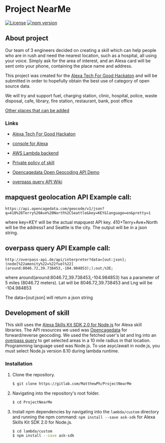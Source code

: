 # Project NearMe
[![License](https://img.shields.io/badge/License-Apache%202.0-blue.svg)](https://opensource.org/licenses/Apache-2.0)
[![npm version](https://badge.fury.io/js/npm.svg)](https://badge.fury.io/js/npm)

## About project 
Our team of 3 engineers decided on creating a skill which can help people who 
are in rush and need the nearest location, such as a hospital, all using your voice. Simply ask for the area of interest,
and an Alexa card will be sent onto your phone, containing the place name and address.

This project was created for the [Alexa Tech For Good Hackaton](https://alexatechforgood.devpost.com/)
and will be submitted in order to hopefully obtain the best use of category of open source data.

We will try and support 
fuel,
charging station,
clinic,
hospital,
police,
waste disposal,
cafe,
library,
fire station,
restaurant,
bank,
post office

[Other places that can be added](https://wiki.openstreetmap.org/wiki/Key:amenity)

### Links 
* [Alexa Tech For Good Hackaton](https://alexatechforgood.devpost.com/)
* [console for Alexa](https://developer.amazon.com/alexa/console/ask_)
* [AWS Lambda backend](https://console.aws.amazon.com/lambda/home?region=us-east-1#/functions)
* [Private policy of skill](https://sites.google.com/view/projectnearme/home)

* [Opencagedata Open Geocoding API Demo](https://opencagedata.com/demo)
* [overpass query API Wiki](https://wiki.openstreetmap.org/wiki/Overpass_API/Overpass_API_by_Example)


## mapquest geolocation API Example call:
``` https://api.opencagedata.com/geocode/v1/json?q=410%20Terry%20Ave%20North%2CSeattle&key=KEY&language=en&pretty=1 ``` 

where key=KEY will be the actual mapquest API key. 410+Terry+Ave+North will be the address1 and Seattle is the city.
The output will be in a json string.

## overpass query API Example call:
``` http://overpass-api.de/api/interpreter?data=[out:json];(node[%22amenity%22=%22fuel%22](around:8046.72,39.738453,-104.984853););out;%3E; ``` 

where around(around:8046.72,39.738453,-104.984853) has a parameter of 5 miles (8046.72 meters). 
Lat will be 8046.72,39.738453 and Lng will be -104.984853

The data=[out:json] will return a json string

## Development of skill
This skill uses the [Alexa Skills Kit SDK 2.0 for Node.js](https://github.com/alexa/alexa-skills-kit-sdk-for-nodejs) for Alexa skill libraries.
The API resources we used was [Opencagedata](https://opencagedata.com/demo) for forward/reverse geocoding.
We used the fetched user's lat and lng into an [overpass query](https://wiki.openstreetmap.org/wiki/Overpass_API/Overpass_API_by_Example) to get selected areas in a 10 mile radius in that location.
Programming language used was Node.js. To use asyc/await in node.js, you must select Node.js version 8.10 during lambda runtime.

### Installation
1. Clone the repository.

	```bash
	$ git clone https://gitlab.com/MatthewPh/ProjectNearMe
	```

2. Navigating into the repository's root folder.

	```bash
	$ cd ProjectNearMe
	```

3. Install npm dependencies by navigating into the `lambda/custom` directory and running the npm command: `npm install --save ask-sdk` for Alexa Skills Kit SDK 2.0 for Node.js.

	```bash
	$ cd lambda/custom
	$ npm install --save ask-sdk
	```
